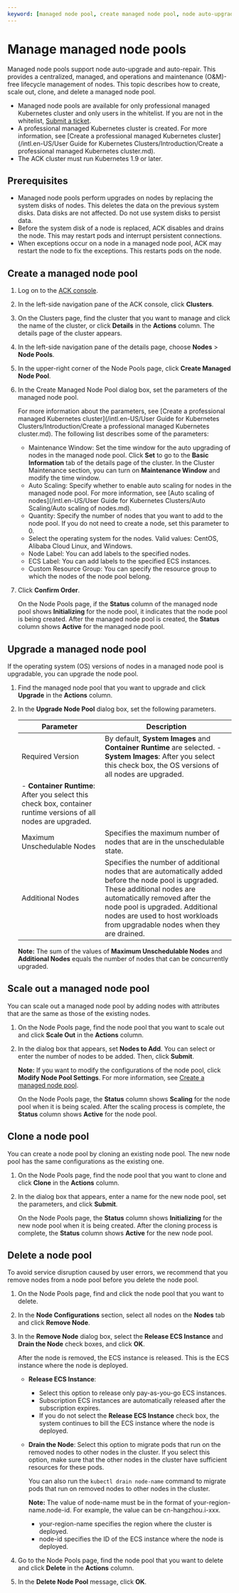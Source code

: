 ```yaml
---
keyword: [managed node pool, create managed node pool, node auto-upgrade, node auto-repair]
---
```


# Manage managed node pools

Managed node pools support node auto-upgrade and auto-repair. This provides a centralized, managed, and operations and maintenance \(O&M\)-free lifecycle management of nodes. This topic describes how to create, scale out, clone, and delete a managed node pool.

-   Managed node pools are available for only professional managed Kubernetes cluster and only users in the whitelist. If you are not in the whitelist, [Submit a ticket](https://workorder-intl.console.aliyun.com/console.htm).
-   A professional managed Kubernetes cluster is created. For more information, see [Create a professional managed Kubernetes cluster](/intl.en-US/User Guide for Kubernetes Clusters/Introduction/Create a professional managed Kubernetes cluster.md).
-   The ACK cluster must run Kubernetes 1.9 or later.

## Prerequisites

-   Managed node pools perform upgrades on nodes by replacing the system disks of nodes. This deletes the data on the previous system disks. Data disks are not affected. Do not use system disks to persist data.
-   Before the system disk of a node is replaced, ACK disables and drains the node. This may restart pods and interrupt persistent connections.
-   When exceptions occur on a node in a managed node pool, ACK may restart the node to fix the exceptions. This restarts pods on the node.

## Create a managed node pool

1.  Log on to the [ACK console](https://cs.console.aliyun.com).

2.  In the left-side navigation pane of the ACK console, click **Clusters**.

3.  On the Clusters page, find the cluster that you want to manage and click the name of the cluster, or click **Details** in the **Actions** column. The details page of the cluster appears.

4.  In the left-side navigation pane of the details page, choose **Nodes** \> **Node Pools**.

5.  In the upper-right corner of the Node Pools page, click **Create Managed Node Pool**.

6.  In the Create Managed Node Pool dialog box, set the parameters of the managed node pool.

    For more information about the parameters, see [Create a professional managed Kubernetes cluster](/intl.en-US/User Guide for Kubernetes Clusters/Introduction/Create a professional managed Kubernetes cluster.md). The following list describes some of the parameters:

    -   Maintenance Window: Set the time window for the auto upgrading of nodes in the managed node pool. Click **Set** to go to the **Basic Information** tab of the details page of the cluster. In the Cluster Maintenance section, you can turn on **Maintenance Window** and modify the time window.
    -   Auto Scaling: Specify whether to enable auto scaling for nodes in the managed node pool. For more information, see [Auto scaling of nodes](/intl.en-US/User Guide for Kubernetes Clusters/Auto Scaling/Auto scaling of nodes.md).
    -   Quantity: Specify the number of nodes that you want to add to the node pool. If you do not need to create a node, set this parameter to 0.
    -   Select the operating system for the nodes. Valid values: CentOS, Alibaba Cloud Linux, and Windows.
    -   Node Label: You can add labels to the specified nodes.
    -   ECS Label: You can add labels to the specified ECS instances.
    -   Custom Resource Group: You can specify the resource group to which the nodes of the node pool belong.
7.  Click **Confirm Order**.

    On the Node Pools page, if the **Status** column of the managed node pool shows **Initializing** for the node pool, it indicates that the node pool is being created. After the managed node pool is created, the **Status** column shows **Active** for the managed node pool.


## Upgrade a managed node pool

If the operating system \(OS\) versions of nodes in a managed node pool is upgradable, you can upgrade the node pool.

1.  Find the managed node pool that you want to upgrade and click **Upgrade** in the **Actions** column.

2.  In the **Upgrade Node Pool** dialog box, set the following parameters.

    |Parameter|Description|
    |---------|-----------|
    |Required Version|By default, **System Images** and **Container Runtime** are selected.    -   **System Images**: After you select this check box, the OS versions of all nodes are upgraded.
    -   **Container Runtime**: After you select this check box, container runtime versions of all nodes are upgraded. |
    |Maximum Unschedulable Nodes|Specifies the maximum number of nodes that are in the unschedulable state.|
    |Additional Nodes|Specifies the number of additional nodes that are automatically added before the node pool is upgraded. These additional nodes are automatically removed after the node pool is upgraded. Additional nodes are used to host workloads from upgradable nodes when they are drained.|

    **Note:** The sum of the values of **Maximum Unschedulable Nodes** and **Additional Nodes** equals the number of nodes that can be concurrently upgraded.


## Scale out a managed node pool

You can scale out a managed node pool by adding nodes with attributes that are the same as those of the existing nodes.

1.  On the Node Pools page, find the node pool that you want to scale out and click **Scale Out** in the **Actions** column.

2.  In the dialog box that appears, set **Nodes to Add**. You can select or enter the number of nodes to be added. Then, click **Submit**.

    **Note:** If you want to modify the configurations of the node pool, click **Modify Node Pool Settings**. For more information, see [Create a managed node pool](#section_s0g_nbe_bai).

    On the Node Pools page, the **Status** column shows **Scaling** for the node pool when it is being scaled. After the scaling process is complete, the **Status** column shows **Active** for the node pool.


## Clone a node pool

You can create a node pool by cloning an existing node pool. The new node pool has the same configurations as the existing one.

1.  On the Node Pools page, find the node pool that you want to clone and click **Clone** in the **Actions** column.

2.  In the dialog box that appears, enter a name for the new node pool, set the parameters, and click **Submit**.

    On the Node Pools page, the **Status** column shows **Initializing** for the new node pool when it is being created. After the cloning process is complete, the **Status** column shows **Active** for the new node pool.


## Delete a node pool

To avoid service disruption caused by user errors, we recommend that you remove nodes from a node pool before you delete the node pool.

1.  On the Node Pools page, find and click the node pool that you want to delete.

2.  In the **Node Configurations** section, select all nodes on the **Nodes** tab and click **Remove Node**.

3.  In the **Remove Node** dialog box, select the **Release ECS Instance** and **Drain the Node** check boxes, and click **OK**.

    After the node is removed, the ECS instance is released. This is the ECS instance where the node is deployed.

    -   **Release ECS Instance**:
        -   Select this option to release only pay-as-you-go ECS instances.
        -   Subscription ECS instances are automatically released after the subscription expires.
        -   If you do not select the **Release ECS Instance** check box, the system continues to bill the ECS instance where the node is deployed.
    -   **Drain the Node**: Select this option to migrate pods that run on the removed nodes to other nodes in the cluster. If you select this option, make sure that the other nodes in the cluster have sufficient resources for these pods.

        You can also run the `kubectl drain node-name` command to migrate pods that run on removed nodes to other nodes in the cluster.

        **Note:** The value of node-name must be in the format of your-region-name.node-id. For example, the value can be cn-hangzhou.i-xxx.

        -   your-region-name specifies the region where the cluster is deployed.
        -   node-id specifies the ID of the ECS instance where the node is deployed.
4.  Go to the Node Pools page, find the node pool that you want to delete and click **Delete** in the **Actions** column.

5.  In the **Delete Node Pool** message, click **OK**.


